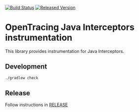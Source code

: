 [![Build Status][ci-img]][ci] [![Released Version][maven-img]][maven]

# OpenTracing Java Interceptors instrumentation

This library provides instrumentation for Java Interceptors.

## Development
```bash
./gradlew check
```

## Release
Follow instructions in [RELEASE](RELEASE.md)

   [ci-img]: https://travis-ci.org/opentracing-contrib/java-interceptors.svg?branch=master
   [ci]: https://travis-ci.org/opentracing-contrib/java-interceptors
   [maven-img]: https://api.bintray.com/packages/opentracing/maven/java-interceptors/images/download.svg
   [maven]: https://bintray.com/opentracing/maven/java-interceptors/_latestVersion
